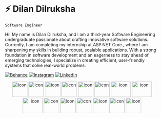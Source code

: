 # :zap: Dilan Dilruksha

`Software Engineer`

<p align='left'>Hi! My name is Dilan Dilruksha, and I am a third-year Software Engineering undergraduate passionate about crafting innovative software solutions. Currently, I am completing my internship at ASP.NET Core., where I am sharpening my skills in building robust, scalable applications. With a strong foundation in software development and an eagerness to stay ahead of emerging technologies, I specialize in creating efficient, user-friendly systems that solve real-world problems.</p>

[![Behance](https://img.shields.io/badge/Behance-%231769ff.svg?style=for-the-badge&logo=behance&logoColor=white)](https://behance.net/8d5d1118) 
[![Instagram](https://img.shields.io/badge/Instagram-%23E4405F.svg?style=for-the-badge&logo=Instagram&logoColor=white)](https://instagram.com/d_ilan_dilruksha) 
[![LinkedIn](https://img.shields.io/badge/LinkedIn-%230077B5.svg?style=for-the-badge&logo=linkedin&logoColor=white)](https://linkedin.com/in/dilan-dilruksha) 


<div align="center">
  <img src="https://techstack-generator.vercel.app/java-icon.svg" alt="icon" width="50" height="50" />
  <img src="https://techstack-generator.vercel.app/python-icon.svg" alt="icon" width="50" height="50" />
  <img src="https://techstack-generator.vercel.app/ts-icon.svg" alt="icon" width="50" height="50" />
  <img src="https://techstack-generator.vercel.app/js-icon.svg" alt="icon"width="50" height="50" />
  <img src="https://techstack-generator.vercel.app/react-icon.svg" alt="icon" width="50" height="50" />
 <img src="https://techstack-generator.vercel.app/mysql-icon.svg" alt="icon" width="50" height="50" />
<img src="https://techstack-generator.vercel.app/csharp-icon.svg" alt="icon" width="65" height="50"/>
  <img src="https://techstack-generator.vercel.app/redux-icon.svg" alt="icon" width="65" height="50" />
    <img src="https://techstack-generator.vercel.app/nginx-icon.svg" alt="icon" width="65" height="50"/> 
  <img src="https://techstack-generator.vercel.app/docker-icon.svg" alt="icon" width="50" height="50" />
  <img src="https://techstack-generator.vercel.app/aws-icon.svg" alt="icon" width="50" height="50" />
  <img src="https://techstack-generator.vercel.app/github-icon.svg" alt="icon" width="50" height="50" />
  <img src="https://techstack-generator.vercel.app/prettier-icon.svg" alt="icon" width="50" height="50" />
  <img src="https://techstack-generator.vercel.app/restapi-icon.svg" alt="icon" width="50" height="50" />
  <img src="https://techstack-generator.vercel.app/graphql-icon.svg" alt="icon" width="50" height="50" />
</div>

